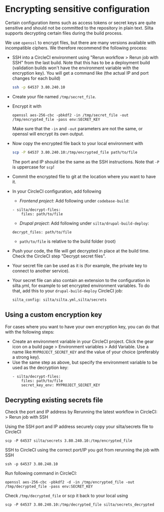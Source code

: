 # Encrypting sensitive configuration

Certain configuration items such as access tokens or secret keys are quite sensitive
and should not be committed to the repository in plain text. Silta supports decrypting certain files 
during the build process.

We use `openssl` to encrypt files, but there are many versions available with incompatible ciphers. 
We therefore recommend the following process: 

- SSH into a CircleCI environment using "Rerun workflow > Rerun job with SSH" from the last build. Note that this has to be a deployment build (validation builds won't have the environment variable with the encryption key). 
  You will get a command like (the actual IP and port changes for each build) 
  ```bash
  ssh -p 64537 3.80.240.10
  ```

- Create your file named `/tmp/secret_file`.

- Encrypt it with 
  ```
  openssl aes-256-cbc -pbkdf2 -in /tmp/secret_file -out /tmp/encrypted_file -pass env:SECRET_KEY
  ``` 
  Make sure that the `-in` and `-out` parameters are not the same, or openssl will encrypt its own output.

- Now copy the encrypted file back to your local environment with 
  ```bash
  scp -P 64537 3.80.240.10:/tmp/encrypted_file path/to/file
  ```
  The port and IP should be the same as the SSH instructions. Note that `-P` is uppercase for `scp`!

- Commit the encrypted file to git at the location where you want to have it.

- In your CircleCI configuration, add following 
  - *Frontend project*: Add following under `codebase-build`:
  ```
  - silta/decrypt-files:
      files: path/to/file
  ```
  - *Drupal project*: Add following under `silta/drupal-build-deploy`:
  ```
  decrypt_files: path/to/file
  ```
  - `path/to/file` is relative to the build folder (root)

- Push your code, the file will get decrypted in place at the build time. 
  Check the CircleCI step "Decrypt secret files".

- Your secret file can be used as it is (for example, the private key to connect to another service).

- Your secret file can also contain an extension to the configuration in silta.yml, 
  for example to set encrypted environment variables. To do that, add this to your `drupal-build-deploy` CircleCI job:
  ```
  silta_config: silta/silta.yml,silta/secrets
  ```

## Using a custom encryption key
For cases where you want to have your own encryption key, you can do that with the following steps:

- Create an environment variable in your CircleCI project.
Click the gear icon on a build page > Environment variables > Add Variable.
Use a name like `MYPROJECT_SECRET_KEY` and the value of your choice (preferably a strong key).
- Use the same step as above, but specify the environment variable to be used as the decryption key:
  ```
  - silta/decrypt-files:
      files: path/to/file
      secret_key_env: MYPROJECT_SECRET_KEY
  ```


## Decrypting existing secrets file

Check the port and IP address by Rerunning the latest workflow in CircleCI: > Rerun job with SSH

Using the SSH port and IP address securely copy your silta/secrets file to CircleCI

```
scp -P 64537 silta/secrets 3.80.240.10:/tmp/encrypted_file
````

SSH to CircleCI using the correct port/IP you got from rerunning the job with SSH

```
ssh -p 64537 3.80.240.10
```

Run following command in CircleCI:

```
openssl aes-256-cbc -pbkdf2 -d -in /tmp/encrypted_file -out /tmp/decrypted_file -pass env:SECRET_KEY
```

Check `/tmp/decrypted_file` or scp it back to your local using
```
scp -P 64537 3.80.240.10:/tmp/decrypted_file silta/secrets_decrypted
```
